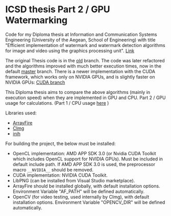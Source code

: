 # ICSD thesis Part 2 / GPU Watermarking

Code for my Diploma thesis at Information and Communication Systems Engineering (University of the Aegean, School of Engineering) with title "Efficient implementation of watermark and watermark detection algorithms for image and video using the graphics processing unit". [Link](https://hellanicus.lib.aegean.gr/handle/11610/19672)

The original Thesis code is in the <a href="https://github.com/kar-dim/diploma-thesis_GPU/tree/old">old</a> branch. The code was later refactored and the algorithms improved with much better execution times, now in the default <a href="https://github.com/kar-dim/diploma-thesis_GPU/tree/master">master</a> branch. There is a newer implementation with the CUDA framework, which works only on NVIDIA GPUs, and is slightly faster on NVIDIA GPUs: <a href="https://github.com/kar-dim/diploma-thesis_GPU/tree/cuda">CUDA branch</a>


This Diploma thesis aims to compare the above algorithms (mainly in execution speed) when they are implemented in GPU and CPU.
Part 2 / GPU usage for calculations. (Part 1 / CPU usage [here](https://github.com/kar-dim/diploma-thesis_CPU) )

Libraries used:
- [ArrayFire](https://arrayfire.org)
- [CImg](https://cimg.eu/)
- [inih](https://github.com/jtilly/inih)
    
For building the project, the below must be installed:
- OpenCL implementation: AMD APP SDK 3.0 (or Nvidia CUDA Toolkit which includes OpenCL support for NVIDIA GPUs). Must be included in default include path. If AMD APP SDK 3.0 is used, the preprocessor macro `__NVIDIA__` should be removed.
- CUDA implementation: NVIDIA CUDA Toolkit.
- LibPNG (can be installed from Visual Studio marketplace).
- ArrayFire should be installed globally, with default installation options. Environment Variable "AF_PATH" will be defined automatically.
- OpenCV (for video testing, used internally by CImg), with default installation options. Environment Variable "OPENCV_DIR" will be defined automatically.
